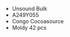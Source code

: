 - Unsound Bulk
- A249Y055
- Congo Cocoasource
- Moldy 42 pcs 


<!---
alpacino86/alpacino86 is a ✨ special ✨ repository because its `README.md` (this file) appears on your GitHub profile.
You can click the Preview link to take a look at your changes.
--->
